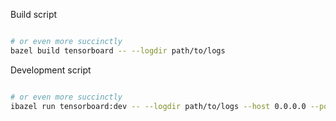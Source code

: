 Build script

```bash

# or even more succinctly
bazel build tensorboard -- --logdir path/to/logs
```

Development script

```bash

# or even more succinctly
ibazel run tensorboard:dev -- --logdir path/to/logs --host 0.0.0.0 --port 3000
```
